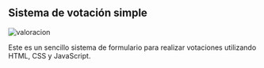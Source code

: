 ## Sistema de votación simple

![valoracion](https://github.com/sapoclay/valoraciones/assets/6242827/a5341c76-6789-4016-91b5-3abedf84b446)

Este es un sencillo sistema de formulario para realizar votaciones utilizando HTML, CSS y JavaScript. 